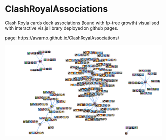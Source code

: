 # ClashRoyalAssociations

Clash Royla cards deck associations (found with fp-tree growth) visualised with interactive vis.js library deployed on github pages.

page: https://awarno.github.io/ClashRoyalAssociations/

![alt text](ClashRoyalAss.png)


